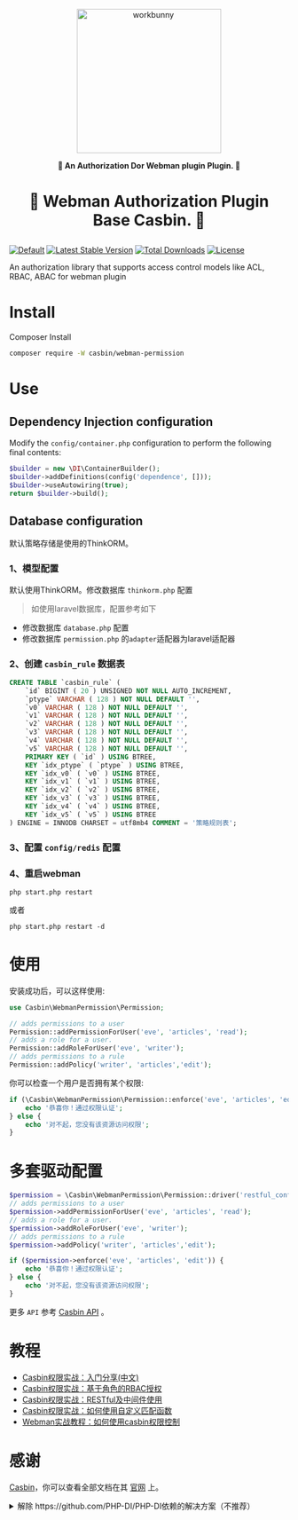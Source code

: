 <p align="center"><img width="260px" src="https://chaz6chez.cn/images/workbunny-logo.png" alt="workbunny"></p>

**<p align="center">🐇 An Authorization Dor Webman plugin Plugin. 🐇</p>**

# <p align="center"> 🐇 Webman Authorization Plugin Base Casbin. 🐇</p>

[![Default](https://github.com/php-casbin/webman-permission/actions/workflows/default.yml/badge.svg)](https://github.com/php-casbin/webman-permission/actions/workflows/default.yml)
[![Latest Stable Version](https://poser.pugx.org/casbin/webman-permission/v/stable)](https://packagist.org/packages/casbin/webman-permission)
[![Total Downloads](https://poser.pugx.org/casbin/webman-permission/downloads)](https://packagist.org/packages/casbin/webman-permission)
[![License](https://poser.pugx.org/casbin/webman-permission/license)](https://packagist.org/packages/casbin/webman-permission)

An authorization library that supports access control models like ACL, RBAC, ABAC for webman plugin

# Install

Composer Install
```sh
composer require -W casbin/webman-permission
```

# Use

## Dependency Injection configuration

Modify the `config/container.php` configuration to perform the following final contents:

```php
$builder = new \DI\ContainerBuilder();
$builder->addDefinitions(config('dependence', []));
$builder->useAutowiring(true);
return $builder->build();
```

## Database configuration

默认策略存储是使用的ThinkORM。

### 1、模型配置

默认使用ThinkORM。修改数据库 `thinkorm.php` 配置

> 如使用laravel数据库，配置参考如下
  - 修改数据库 `database.php` 配置
  - 修改数据库 `permission.php` 的`adapter`适配器为laravel适配器

### 2、创建 `casbin_rule` 数据表
```sql
CREATE TABLE `casbin_rule` (
	`id` BIGINT ( 20 ) UNSIGNED NOT NULL AUTO_INCREMENT,
	`ptype` VARCHAR ( 128 ) NOT NULL DEFAULT '',
	`v0` VARCHAR ( 128 ) NOT NULL DEFAULT '',
	`v1` VARCHAR ( 128 ) NOT NULL DEFAULT '',
	`v2` VARCHAR ( 128 ) NOT NULL DEFAULT '',
	`v3` VARCHAR ( 128 ) NOT NULL DEFAULT '',
	`v4` VARCHAR ( 128 ) NOT NULL DEFAULT '',
	`v5` VARCHAR ( 128 ) NOT NULL DEFAULT '',
	PRIMARY KEY ( `id` ) USING BTREE,
	KEY `idx_ptype` ( `ptype` ) USING BTREE,
	KEY `idx_v0` ( `v0` ) USING BTREE,
	KEY `idx_v1` ( `v1` ) USING BTREE,
	KEY `idx_v2` ( `v2` ) USING BTREE,
	KEY `idx_v3` ( `v3` ) USING BTREE,
	KEY `idx_v4` ( `v4` ) USING BTREE,
    KEY `idx_v5` ( `v5` ) USING BTREE 
) ENGINE = INNODB CHARSET = utf8mb4 COMMENT = '策略规则表';
```
### 3、配置 `config/redis` 配置

### 4、重启webman

```
php start.php restart
```
或者
```
php start.php restart -d
```

# 使用

安装成功后，可以这样使用:

```php
use Casbin\WebmanPermission\Permission;

// adds permissions to a user
Permission::addPermissionForUser('eve', 'articles', 'read');
// adds a role for a user.
Permission::addRoleForUser('eve', 'writer');
// adds permissions to a rule
Permission::addPolicy('writer', 'articles','edit');
```

你可以检查一个用户是否拥有某个权限:

```php
if (\Casbin\WebmanPermission\Permission::enforce('eve', 'articles', 'edit')) {
    echo '恭喜你！通过权限认证';
} else {
    echo '对不起，您没有该资源访问权限';
}
```

# 多套驱动配置

```php
$permission = \Casbin\WebmanPermission\Permission::driver('restful_conf');
// adds permissions to a user
$permission->addPermissionForUser('eve', 'articles', 'read');
// adds a role for a user.
$permission->addRoleForUser('eve', 'writer');
// adds permissions to a rule
$permission->addPolicy('writer', 'articles','edit');

if ($permission->enforce('eve', 'articles', 'edit')) {
    echo '恭喜你！通过权限认证';
} else {
    echo '对不起，您没有该资源访问权限';
}
```

更多 `API` 参考 [Casbin API](https://casbin.org/docs/en/management-api) 。

# 教程
* [Casbin权限实战：入门分享(中文)](https://www.bilibili.com/video/BV1A541187M4/?vd_source=a9321be9ed112f8d6fdc8ee87640be1b)
* [Casbin权限实战：基于角色的RBAC授权](https://www.bilibili.com/video/BV1A541187M4/?vd_source=a9321be9ed112f8d6fdc8ee87640be1b)
* [Casbin权限实战：RESTful及中间件使用](https://www.bilibili.com/video/BV1uk4y117up/?vd_source=a9321be9ed112f8d6fdc8ee87640be1b)
* [Casbin权限实战：如何使用自定义匹配函数](https://www.bilibili.com/video/BV1dq4y1Z78g/?vd_source=a9321be9ed112f8d6fdc8ee87640be1b)
* [Webman实战教程：如何使用casbin权限控制](https://www.bilibili.com/video/BV1X34y1Q7ZH/?vd_source=a9321be9ed112f8d6fdc8ee87640be1b)

# 感谢

[Casbin](https://github.com/php-casbin/php-casbin)，你可以查看全部文档在其 [官网](https://casbin.org/) 上。

<details>
	
<summary> 解除 https://github.com/PHP-DI/PHP-DI依赖的解决方案（不推荐）</summary>

1、卸载DI依赖包：`composer remove php-di/php-di`

2、修改：`Casbin\WebmanPermission\Permission` 文件

```php
if (is_null(static::$_manager)) {
    static::$_manager = new Enforcer($model, Container::get($config['adapter']),false);
}
```
替换为
```php
if (is_null(static::$_manager)) {
    if ($config['adapter'] == DatabaseAdapter::class) {
        $_model = new RuleModel();
    } elseif ($config['adapter'] == LaravelDatabaseAdapter::class) {
        $_model = new LaravelRuleModel();
    }
    static::$_manager = new Enforcer($model,  new $config['adapter']($_model), false);
}
```
耦合太高，不建议这么搞，更多了解：https://www.workerman.net/doc/webman/di.html
</details>
